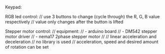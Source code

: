 Keypad:



RGB led control:
// use 3 buttons to change (cycle through) the R, G, B value respectively 
// value only changes after the button is lifted


Stepper motor control:
// equipment:
// - arduino board
// - DM542 stepper motor driver
// - nema17 2phase stepper motor
//
// linear acceleration and deceleration
// no library is used
// acceleration, speed and desired amount of rotation can be set

